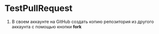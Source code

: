 # TestPullRequest

1. В своем аккаунте на GitHub создать копию репозитория из другого аккаунта с помощью кнопки **fork**
